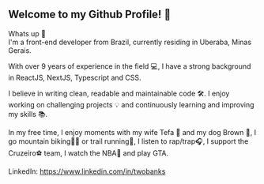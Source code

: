 ## Welcome to my Github Profile! 🏹

Whats up 🙏  
I'm a front-end developer from Brazil, currently residing in Uberaba, Minas Gerais.

With over 9 years of experience in the field 💻, I have a strong background in ReactJS, NextJS, Typescript and CSS.

I believe in writing clean, readable and maintainable code 🛠️. I enjoy working on challenging projects 💡 and continuously learning and improving my skills 📚.

In my free time, I enjoy moments with my wife Tefa 👫 and my dog Brown 🐶, I go mountain biking🚵‍♂️ or trail running🏃, I listen to rap/trap🎧, I support the Cruzeiro⚽ team, I watch the NBA🏀 and play GTA. 

LinkedIn: https://www.linkedin.com/in/twobanks
